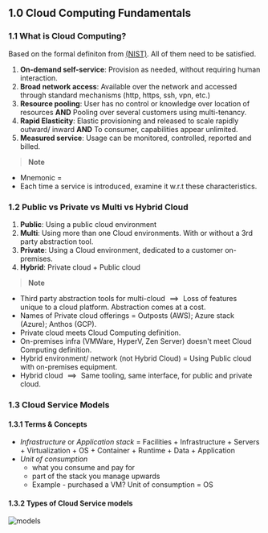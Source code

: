 ## 1.0 Cloud Computing Fundamentals

### 1.1 What is Cloud Computing?

Based on the formal definiton from [(NIST)](/Assets/files/nistspecialpublication800-145.pdf). All of them need to be satisfied.

1. **On-demand self-service**</span>: Provision as needed, without requiring human interaction.
2. **Broad network access**: Available over the network and accessed through standard mechanisms (http, https, ssh, vpn, etc.)
3. **Resource pooling**: User has no control or knowledge over location of resources **AND** Pooling over several customers using multi-tenancy.
4. **Rapid Elasticity**: Elastic provisioning and released to scale rapidly outward/ inward **AND** To consumer, capabilities appear unlimited. 
5. **Measured service**: Usage can be monitored, controlled, reported and billed.

> __Note__
- Mnemonic = <!-- O-Ne-PooRe-Elas!-MeServe -->
- Each time a service is introduced, examine it w.r.t these characteristics.

### 1.2 Public vs Private vs Multi vs Hybrid Cloud

1. **Public**: Using a public cloud environment
2. **Multi**: Using more than one Cloud environments. With or without a 3rd party abstraction tool.
3. **Private**: Using a Cloud environment, dedicated to a customer on-premises.
4. **Hybrid**: Private cloud + Public cloud

> __Note__
- Third party abstraction tools for multi-cloud $\implies{}$ Loss of features unique to a cloud platform. Abstraction comes at a cost.
- Names of Private cloud offerings = Outposts (AWS); Azure stack (Azure); Anthos (GCP).
- Private cloud meets Cloud Computing definition.
- On-premises infra (VMWare, HyperV, Zen Server) doesn't meet Cloud Computing definition.
- Hybrid environment/ network (not Hybrid Cloud) = Using Public cloud with on-premises equipment. 
- Hybrid cloud $\implies{}$ Same tooling, same interface, for public and private cloud.

### 1.3 Cloud Service Models

#### 1.3.1 Terms & Concepts
- *Infrastructure* or *Application stack* = Facilities + Infrastructure + Servers + Virtualization + OS + Container + Runtime + Data + Application
- *Unit of consumption*
    - what you consume and pay for
    - part of the stack you manage upwards
    - Example - purchased a VM? Unit of consumption = OS

#### 1.3.2 Types of Cloud Service models
![models](/SAA-C03/00%20Assets/images/cloud%20models.png?raw=true)
